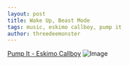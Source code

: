 ```yaml
---
layout: post
title: Wake Up, Beast Mode
tags: music, eskimo callboy, pump it
author: threedeemonster
---
```


[Pump It - Eskimo Callboy](https://www.youtube.com/watch?v=OnzkhQsmSag)
![Image](https://threedeemonster.mo.cloudinary.net/assets/pump-it.webp)
